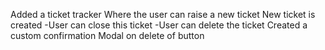 Added a ticket tracker 
Where the user can raise a new ticket
New ticket is created 
  -User can close this ticket
  -User can delete the ticket
 Created a custom confirmation Modal on delete of button
